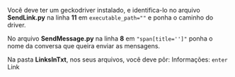 Você deve ter um geckodriver instalado, e identifica-lo no arquivo **SendLink.py** na linha **11** em `executable_path=""` e ponha o caminho do driver.

No arquivo **SendMessage.py** na linha **8** em `"span[title='']"` ponha o nome da conversa que queira enviar as mensagens.

Na pasta **LinksInTxt**, nos seus arquivos, você deve pôr: Informações: `enter` Link